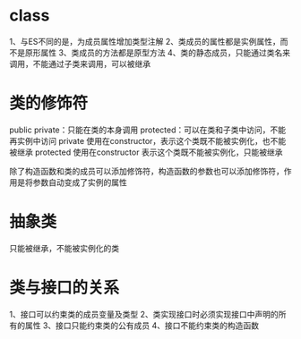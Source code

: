# class
1、与ES不同的是，为成员属性增加类型注解
2、类成员的属性都是实例属性，而不是原形属性
3、类成员的方法都是原型方法
4、类的静态成员，只能通过类名来调用，不能通过子类来调用，可以被继承

# 类的修饰符
public
private：只能在类的本身调用
protected：可以在类和子类中访问，不能再实例中访问
private 使用在constructor，表示这个类既不能被实例化，也不能被继承
protected 使用在constructor 表示这个类既不能被实例化，只能被继承

除了构造函数和类的成员可以添加修饰符，构造函数的参数也可以添加修饰符，作用是将参数自动变成了实例的属性

# 抽象类
只能被继承，不能被实例化的类

# 类与接口的关系
1、接口可以约束类的成员变量及类型
2、类实现接口时必须实现接口中声明的所有的属性
3、接口只能约束类的公有成员
4、接口不能约束类的构造函数
